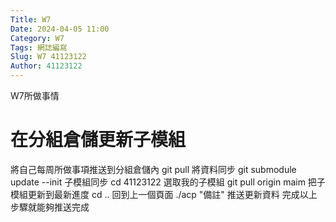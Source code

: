 ```yaml
---
Title: W7
Date: 2024-04-05 11:00
Category: W7
Tags: 網誌編寫
Slug: W7 41123122
Author: 41123122
---
```


W7所做事情

<!-- PELICAN_END_SUMMARY -->

# 在分組倉儲更新子模組
將自己每周所做事項推送到分組倉儲內
git pull 將資料同步
git submodule update --init 子模組同步
cd 41123122 選取我的子模組
git pull origin maim 把子模組更新到最新進度
cd .. 回到上一個頁面
./acp "備註"  推送更新資料
完成以上步驟就能夠推送完成